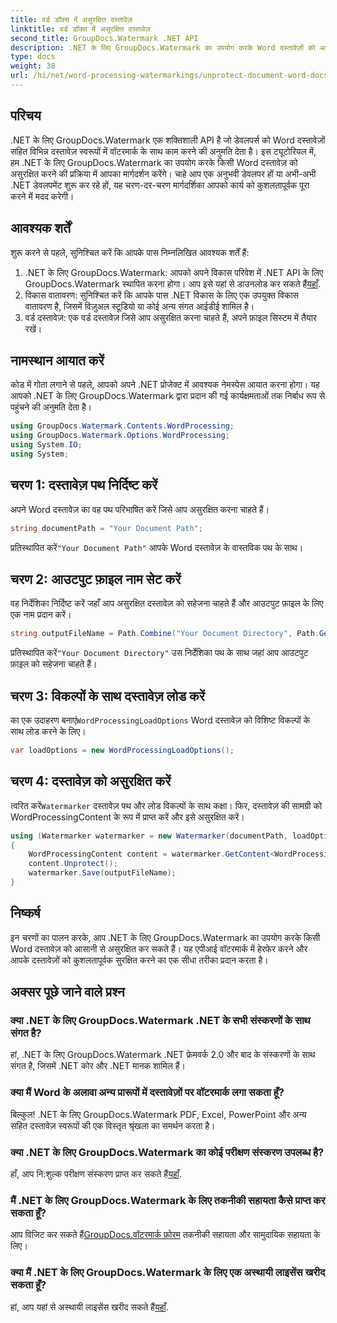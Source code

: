 ```yaml
---
title: वर्ड डॉक्स में असुरक्षित दस्तावेज़
linktitle: वर्ड डॉक्स में असुरक्षित दस्तावेज़
second_title: GroupDocs.Watermark .NET API
description: .NET के लिए GroupDocs.Watermark का उपयोग करके Word दस्तावेज़ों को आसानी से असुरक्षित करना सीखें। हमारे चरण-दर-चरण मार्गदर्शिका का पालन करें.
type: docs
weight: 38
url: /hi/net/word-processing-watermarkings/unprotect-document-word-docs/
---
```

## परिचय
.NET के लिए GroupDocs.Watermark एक शक्तिशाली API है जो डेवलपर्स को Word दस्तावेज़ों सहित विभिन्न दस्तावेज़ स्वरूपों में वॉटरमार्क के साथ काम करने की अनुमति देता है। इस ट्यूटोरियल में, हम .NET के लिए GroupDocs.Watermark का उपयोग करके किसी Word दस्तावेज़ को असुरक्षित करने की प्रक्रिया में आपका मार्गदर्शन करेंगे। चाहे आप एक अनुभवी डेवलपर हों या अभी-अभी .NET डेवलपमेंट शुरू कर रहे हों, यह चरण-दर-चरण मार्गदर्शिका आपको कार्य को कुशलतापूर्वक पूरा करने में मदद करेगी।
## आवश्यक शर्तें
शुरू करने से पहले, सुनिश्चित करें कि आपके पास निम्नलिखित आवश्यक शर्तें हैं:
1.  .NET के लिए GroupDocs.Watermark: आपको अपने विकास परिवेश में .NET API के लिए GroupDocs.Watermark स्थापित करना होगा। आप इसे यहां से डाउनलोड कर सकते हैं[यहाँ](https://releases.groupdocs.com/Watermark/net/).
2. विकास वातावरण: सुनिश्चित करें कि आपके पास .NET विकास के लिए एक उपयुक्त विकास वातावरण है, जिसमें विज़ुअल स्टूडियो या कोई अन्य संगत आईडीई शामिल है।
3. वर्ड दस्तावेज़: एक वर्ड दस्तावेज़ जिसे आप असुरक्षित करना चाहते हैं, अपने फ़ाइल सिस्टम में तैयार रखें।

## नामस्थान आयात करें
कोड में गोता लगाने से पहले, आपको अपने .NET प्रोजेक्ट में आवश्यक नेमस्पेस आयात करना होगा। यह आपको .NET के लिए GroupDocs.Watermark द्वारा प्रदान की गई कार्यक्षमताओं तक निर्बाध रूप से पहुंचने की अनुमति देता है।
```csharp
using GroupDocs.Watermark.Contents.WordProcessing;
using GroupDocs.Watermark.Options.WordProcessing;
using System.IO;
using System;
```
## चरण 1: दस्तावेज़ पथ निर्दिष्ट करें
अपने Word दस्तावेज़ का वह पथ परिभाषित करें जिसे आप असुरक्षित करना चाहते हैं।
```csharp
string documentPath = "Your Document Path";
```
 प्रतिस्थापित करें`"Your Document Path"` आपके Word दस्तावेज़ के वास्तविक पथ के साथ।
## चरण 2: आउटपुट फ़ाइल नाम सेट करें
वह निर्देशिका निर्दिष्ट करें जहाँ आप असुरक्षित दस्तावेज़ को सहेजना चाहते हैं और आउटपुट फ़ाइल के लिए एक नाम प्रदान करें।
```csharp
string outputFileName = Path.Combine("Your Document Directory", Path.GetFileName(documentPath));
```
 प्रतिस्थापित करें`"Your Document Directory"` उस निर्देशिका पथ के साथ जहां आप आउटपुट फ़ाइल को सहेजना चाहते हैं।
## चरण 3: विकल्पों के साथ दस्तावेज़ लोड करें
 का एक उदाहरण बनाएं`WordProcessingLoadOptions` Word दस्तावेज़ को विशिष्ट विकल्पों के साथ लोड करने के लिए।
```csharp
var loadOptions = new WordProcessingLoadOptions();
```
## चरण 4: दस्तावेज़ को असुरक्षित करें
 त्वरित करें`Watermarker` दस्तावेज़ पथ और लोड विकल्पों के साथ कक्षा। फिर, दस्तावेज़ की सामग्री को WordProcessingContent के रूप में प्राप्त करें और इसे असुरक्षित करें।
```csharp
using (Watermarker watermarker = new Watermarker(documentPath, loadOptions))
{
    WordProcessingContent content = watermarker.GetContent<WordProcessingContent>();
    content.Unprotect();
    watermarker.Save(outputFileName);
}
```

## निष्कर्ष
इन चरणों का पालन करके, आप .NET के लिए GroupDocs.Watermark का उपयोग करके किसी Word दस्तावेज़ को आसानी से असुरक्षित कर सकते हैं। यह एपीआई वॉटरमार्क में हेरफेर करने और आपके दस्तावेज़ों को कुशलतापूर्वक सुरक्षित करने का एक सीधा तरीका प्रदान करता है।
## अक्सर पूछे जाने वाले प्रश्न
### क्या .NET के लिए GroupDocs.Watermark .NET के सभी संस्करणों के साथ संगत है?
हां, .NET के लिए GroupDocs.Watermark .NET फ्रेमवर्क 2.0 और बाद के संस्करणों के साथ संगत है, जिसमें .NET कोर और .NET मानक शामिल हैं।
### क्या मैं Word के अलावा अन्य प्रारूपों में दस्तावेज़ों पर वॉटरमार्क लगा सकता हूँ?
बिल्कुल! .NET के लिए GroupDocs.Watermark PDF, Excel, PowerPoint और अन्य सहित दस्तावेज़ स्वरूपों की एक विस्तृत श्रृंखला का समर्थन करता है।
### क्या .NET के लिए GroupDocs.Watermark का कोई परीक्षण संस्करण उपलब्ध है?
 हाँ, आप नि:शुल्क परीक्षण संस्करण प्राप्त कर सकते हैं[यहाँ](https://releases.groupdocs.com/).
### मैं .NET के लिए GroupDocs.Watermark के लिए तकनीकी सहायता कैसे प्राप्त कर सकता हूँ?
 आप विजिट कर सकते हैं[GroupDocs.वॉटरमार्क फ़ोरम](https://forum.groupdocs.com/c/watermark/19) तकनीकी सहायता और सामुदायिक सहायता के लिए।
### क्या मैं .NET के लिए GroupDocs.Watermark के लिए एक अस्थायी लाइसेंस खरीद सकता हूँ?
 हां, आप यहां से अस्थायी लाइसेंस खरीद सकते हैं[यहाँ](https://purchase.groupdocs.com/temporary-license/).